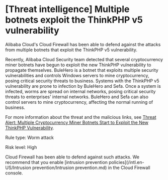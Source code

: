 # \[Threat intelligence\] Multiple botnets exploit the ThinkPHP v5 vulnerability

Alibaba Cloud's Cloud Firewall has been able to defend against the attacks from multiple botnets that exploit the ThinkPHP v5 vulnerability.

Recently, Alibaba Cloud Security team detected that several cryptocurrency miner botnets have begun to exploit the new ThinkPHP vulnerability to propagate themselves. BuleHero is a botnet that exploits multiple security vulnerabilities and controls Windows servers to mine cryptocurrency, posing critical security threats to business. Systems with the ThinkPHP v5 vulnerability are prone to infection by BuleHero and Sefa. Once a system is infected, worms are spread on internal networks, posing critical security threats to enterprises' internal networks. BuleHero and Sefa can also control servers to mine cryptocurrency, affecting the normal running of business.

For more information about the threat and the malicious links, see [Threat Alert: Multiple Cryptocurrency Miner Botnets Start to Exploit the New ThinkPHP Vulnerability](https://yq.aliyun.com/articles/682146).

Rule type: Worm attack

Risk level: High

Cloud Firewall has been able to defend against such attacks. We recommend that you enable [intrusion prevention policies](/intl.en-US/Intrusion prevention/Intrusion prevention.md) in the Cloud Firewall console.

